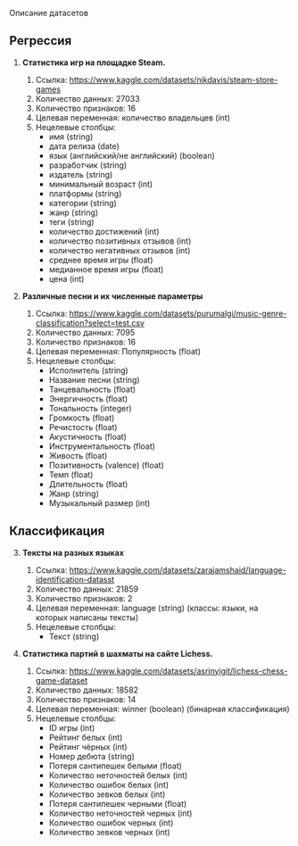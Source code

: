  Описание датасетов

## Регрессия

1. **Статистика игр на площадке Steam.**
    1. Ссылка: https://www.kaggle.com/datasets/nikdavis/steam-store-games
    2. Количество данных: 27033
    3. Количество признаков: 16
    4. Целевая переменная: количество владельцев (int)
    5. Нецелевые столбцы: 
        - имя (string)
        - дата релиза (date) 
        - язык (английский/не английский) (boolean) 
        - разработчик (string)
        - издатель (string)
        - минимальный возраст (int) 
        - платформы (string)
        - категории (string)
        - жанр (string)
        - теги (string)
        - количество достижений (int)
        - количество позитивных отзывов (int)
        - количество негативных отзывов (int)
        - среднее время игры (float)
        - медианное время игры (float)
        - цена (int)

2. **Различные песни и их численные параметры**
    1. Ссылка: https://www.kaggle.com/datasets/purumalgi/music-genre-classification?select=test.csv
    2. Количество данных: 7095
    3. Количество признаков: 16
    4. Целевая переменная: Популярность (float)
    5. Нецелевые столбцы:
        - Исполнитель (string)
        - Название песни (string)
        - Танцевальность (float)
        - Энергичность (float)
        - Тональность (integer)
        - Громкость (float)
        - Речистость (float)
        - Акустичность (float)
        - Инструментальность (float)
        - Живость (float)
        - Позитивность (valence) (float)
        - Темп (float)
        - Длительность (float)
        - Жанр (string)
        - Музыкальный размер (int)

## Классификация

3. **Тексты на разных языках**
    1. Ссылка: https://www.kaggle.com/datasets/zarajamshaid/language-identification-datasst
    2. Количество данных: 21859
    3. Количество признаков: 2
    4. Целевая переменная: language (string) (классы: языки, на которых написаны тексты)
    5. Нецелевые столбцы:
        - Текст (string)

4. **Статистика партий в шахматы на сайте Lichess.**
    1. Ссылка: https://www.kaggle.com/datasets/asrinyigit/lichess-chess-game-dataset
    2. Количество данных: 18582
    3. Количество признаков: 14
    4. Целевая переменная: winner (boolean) (бинарная классификация)
    5. Нецелевые столбцы:
        - ID игры (int)
        - Рейтинг белых (int)
        - Рейтинг чёрных (int)
        - Номер дебюта (string)
        - Потеря сантипешек белыми (float)
        - Количество неточностей белых (int)
        - Количество ошибок белых (int)
        - Количество зевков белых (int)
        - Потеря сантипешек черными (float)
        - Количество неточностей черных (int)
        - Количество ошибок черных (int)
        - Количество зевков черных (int)